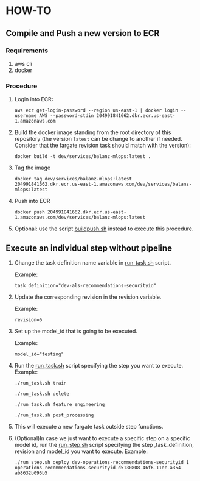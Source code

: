 # HOW-TO

## Compile and Push a new version to ECR

### Requirements
1. aws cli
2. docker

### Procedure

1. Login into ECR:

    `aws ecr get-login-password --region us-east-1 | docker login --username AWS --password-stdin 204991841662.dkr.ecr.us-east-1.amazonaws.com`

2. Build the docker image standing from the root directory of this repository (the version `latest` can be change to another if needed. Consider that the fargate revision task should match with the version):

    `docker build -t dev/services/balanz-mlops:latest .`

3. Tag the image

    `docker tag dev/services/balanz-mlops:latest 204991841662.dkr.ecr.us-east-1.amazonaws.com/dev/services/balanz-mlops:latest`

4. Push into ECR

    `docker push 204991841662.dkr.ecr.us-east-1.amazonaws.com/dev/services/balanz-mlops:latest`

5. Optional: use the script [buildpush.sh](buildpush.sh) instead to execute this procedure.


## Execute an individual step without pipeline

1. Change the task definition name variable in [run_task.sh](run_task.sh) script. 
    
    Example: 
    
    `task_definition="dev-als-recommendations-securityid"`

2. Update the corresponding revision in the revision variable. 
    
    Example: 
    
    `revision=6`

3. Set up the model_id that is going to be executed. 
    
    Example: 
    
    `model_id="testing"`

4. Run the [run_task.sh](run_task.sh) script specifying the step you want to execute. Example:

	`./run_task.sh train`

	`./run_task.sh delete`

	`./run_task.sh feature_engineering`

	`./run_task.sh post_processing`

5. This will execute a new fargate task outside step functions.

6. (Optional)In case we just want to execute a specific step on a specific model id, run the [run_step.sh](run_step.sh) script specifying the step ,task_definition, revision and model_id you want to execute. Example:

	`./run_step.sh deploy dev-operations-recommendations-securityid 1 operations-recommendations-securityid-d5130808-46f6-11ec-a354-ab8632b095b5`





